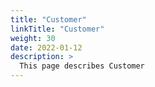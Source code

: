 ```yaml
---
title: "Customer"
linkTitle: "Customer"
weight: 30
date: 2022-01-12
description: >
  This page describes Customer
---
```


